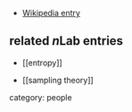 

* [Wikipedia entry](http://en.wikipedia.org/wiki/Claude_Shannon)

## related $n$Lab entries

* [[entropy]]

* [[sampling theory]]

category: people
